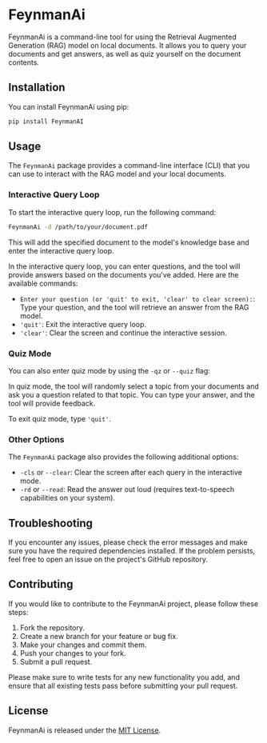 # FeynmanAi

FeynmanAi is a command-line tool for using the Retrieval Augmented Generation (RAG) model on local documents. It allows you to query your documents and get answers, as well as quiz yourself on the document contents.

## Installation

You can install FeynmanAi using pip:

```bash
pip install FeynmanAI
```

## Usage

The `FeynmanAi` package provides a command-line interface (CLI) that you can use to interact with the RAG model and your local documents.

### Interactive Query Loop

To start the interactive query loop, run the following command:

```bash
FeynmanAi -d /path/to/your/document.pdf 
```

This will add the specified document to the model's knowledge base and enter the interactive query loop.

In the interactive query loop, you can enter questions, and the tool will provide answers based on the documents you've added. Here are the available commands:

- `Enter your question (or 'quit' to exit, 'clear' to clear screen):`: Type your question, and the tool will retrieve an answer from the RAG model.
- `'quit'`: Exit the interactive query loop.
- `'clear'`: Clear the screen and continue the interactive session.

### Quiz Mode

You can also enter quiz mode by using the `-qz` or `--quiz` flag:

In quiz mode, the tool will randomly select a topic from your documents and ask you a question related to that topic. You can type your answer, and the tool will provide feedback.

To exit quiz mode, type `'quit'`.

### Other Options

The `FeynmanAi` package also provides the following additional options:

- `-cls` or `--clear`: Clear the screen after each query in the interactive mode.
- `-rd` or `--read`: Read the answer out loud (requires text-to-speech capabilities on your system).

## Troubleshooting

If you encounter any issues, please check the error messages and make sure you have the required dependencies installed. If the problem persists, feel free to open an issue on the project's GitHub repository.

## Contributing

If you would like to contribute to the FeynmanAi project, please follow these steps:

1. Fork the repository.
2. Create a new branch for your feature or bug fix.
3. Make your changes and commit them.
4. Push your changes to your fork.
5. Submit a pull request.

Please make sure to write tests for any new functionality you add, and ensure that all existing tests pass before submitting your pull request.

## License

FeynmanAi is released under the [MIT License](LICENSE).